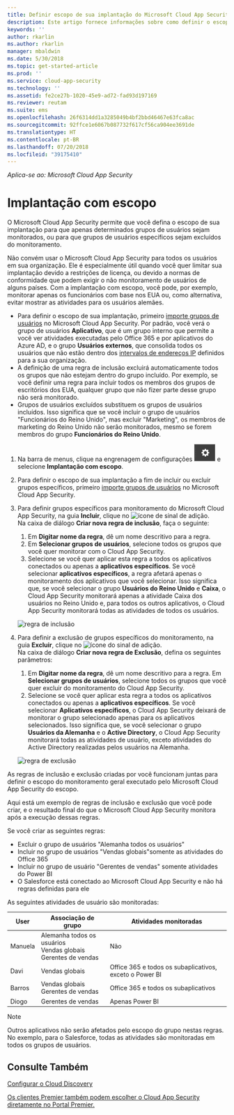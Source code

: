 ```yaml
---
title: Definir escopo de sua implantação do Microsoft Cloud App Security | Microsoft Docs
description: Este artigo fornece informações sobre como definir o escopo de sua implantação do Cloud App Security, incluir e excluir usuários ou grupos específicos.
keywords: ''
author: rkarlin
ms.author: rkarlin
manager: mbaldwin
ms.date: 5/30/2018
ms.topic: get-started-article
ms.prod: ''
ms.service: cloud-app-security
ms.technology: ''
ms.assetid: fe2ce27b-1020-45e9-ad72-fad93d197169
ms.reviewer: reutam
ms.suite: ems
ms.openlocfilehash: 26f6314dd1a3285049b4bf2bbd46467e63fca8ac
ms.sourcegitcommit: 92ffce1e6067b087732f617cf56ca904ee3691de
ms.translationtype: HT
ms.contentlocale: pt-BR
ms.lasthandoff: 07/20/2018
ms.locfileid: "39175410"
---
```

*Aplica-se ao: Microsoft Cloud App Security*


# Implantação com escopo <a name="scoped-deployment"></a> 

O Microsoft Cloud App Security permite que você defina o escopo de sua implantação para que apenas determinados grupos de usuários sejam monitorados, ou para que grupos de usuários específicos sejam excluídos do monitoramento.

Não convém usar o Microsoft Cloud App Security para todos os usuários em sua organização. Ele é especialmente útil quando você quer limitar sua implantação devido a restrições de licença, ou devido a normas de conformidade que podem exigir o não monitoramento de usuários de alguns países. Com a implantação com escopo, você pode, por exemplo, monitorar apenas os funcionários com base nos EUA ou, como alternativa, evitar mostrar as atividades para os usuários alemães. 

- Para definir o escopo de sua implantação, primeiro [importe grupos de usuários](user-groups.md) no Microsoft Cloud App Security. Por padrão, você verá o grupo de usuários **Aplicativo**, que é um grupo interno que permite a você ver atividades executadas pelo Office 365 e por aplicativos do Azure AD, e o grupo **Usuários externos**, que consolida todos os usuários que não estão dentro dos [intervalos de endereços IP](ip-tags.md) definidos para a sua organização.
- A definição de uma regra de inclusão excluirá automaticamente todos os grupos que não estejam dentro do grupo incluído. Por exemplo, se você definir uma regra para incluir todos os membros dos grupos de escritórios dos EUA, qualquer grupo que não fizer parte desse grupo não será monitorado.
- Grupos de usuários excluídos substituem os grupos de usuários incluídos. Isso significa que se você incluir o grupo de usuários "Funcionários do Reino Unido", mas excluir "Marketing", os membros de marketing do Reino Unido não serão monitorados, mesmo se forem membros do grupo **Funcionários do Reino Unido**.

1. Na barra de menus, clique na engrenagem de configurações ![ícone de configurações](./media/settings-icon.png "ícone de configurações") e selecione **Implantação com escopo**.  

2. Para definir o escopo de sua implantação a fim de incluir ou excluir grupos específicos, primeiro [importe grupos de usuários](user-groups.md) no Microsoft Cloud App Security. 

3. Para definir grupos específicos para monitoramento do Microsoft Cloud App Security, na guia **Incluir**, clique no ![ícone de sinal de adição](./media/plus-icon.png). <br>Na caixa de diálogo **Criar nova regra de inclusão**, faça o seguinte:

    1. Em **Digitar nome da regra**, dê um nome descritivo para a regra.
    2. Em **Selecionar grupos de usuários**, selecione todos os grupos que você quer monitorar com o Cloud App Security.
    3. Selecione se você quer aplicar esta regra a todos os aplicativos conectados ou apenas a **aplicativos específicos**. Se você selecionar **aplicativos específicos**, a regra afetará apenas o monitoramento dos aplicativos que você selecionar. Isso significa que, se você selecionar o grupo **Usuários do Reino Unido** e **Caixa**, o Cloud App Security monitorará apenas a atividade Caixa dos usuários no Reino Unido e, para todos os outros aplicativos, o Cloud App Security monitorará todas as atividades de todos os usuários.
     
     ![regra de inclusão](./media/include-rule.png)

4. Para definir a exclusão de grupos específicos do monitoramento, na guia **Excluir**, clique no ![ícone](./media/plus-icon.png) do sinal de adição. <br>Na caixa de diálogo **Criar nova regra de Exclusão**, defina os seguintes parâmetros:

    1. Em **Digitar nome da regra**, dê um nome descritivo para a regra.
    Em **Selecionar grupos de usuários**, selecione todos os grupos que você quer excluir do monitoramento do Cloud App Security.
    2. Selecione se você quer aplicar esta regra a todos os aplicativos conectados ou apenas a **aplicativos específicos**. Se você selecionar **Aplicativos específicos**, o Cloud App Security deixará de monitorar o grupo selecionado apenas para os aplicativos selecionados. Isso significa que, se você selecionar o grupo **Usuários da Alemanha** e o **Active Directory**, o Cloud App Security monitorará todas as atividades de usuário, exceto atividades do Active Directory realizadas pelos usuários na Alemanha.
    
    ![regra de exclusão](./media/exclude-rule.png)

As regras de inclusão e exclusão criadas por você funcionam juntas para definir o escopo do monitoramento geral executado pelo Microsoft Cloud App Security do escopo.

Aqui está um exemplo de regras de inclusão e exclusão que você pode criar, e o resultado final do que o Microsoft Cloud App Security monitora após a execução dessas regras.

Se você criar as seguintes regras:

- Excluir o grupo de usuários "Alemanha todos os usuários"
- Incluir no grupo de usuários "Vendas globais"somente as atividades do Office 365
- Incluir no grupo de usuário "Gerentes de vendas" somente atividades do Power BI
- O Salesforce está conectado ao Microsoft Cloud App Security e não há regras definidas para ele

As seguintes atividades de usuário são monitoradas:

|User|Associação de grupo|Atividades monitoradas|
|----|----|----|
|Manuela|Alemanha todos os usuários<br>Vendas globais<br>Gerentes de vendas|Não|
|Davi|Vendas globais|Office 365 e todos os subaplicativos, exceto o Power BI|
|Barros|Vendas globais<br>Gerentes de vendas|Office 365 e todos os subaplicativos|
|Diogo|Gerentes de vendas|Apenas Power BI|

> [!NOTE] 
> Outros aplicativos não serão afetados pelo escopo do grupo nestas regras.
> No exemplo, para o Salesforce, todas as atividades são monitoradas em todos os grupos de usuários.

  
    
## <a name="see-also"></a>Consulte Também  
[Configurar o Cloud Discovery](set-up-cloud-discovery.md)   

[Os clientes Premier também podem escolher o Cloud App Security diretamente no Portal Premier.](https://premier.microsoft.com/)  
  
  
